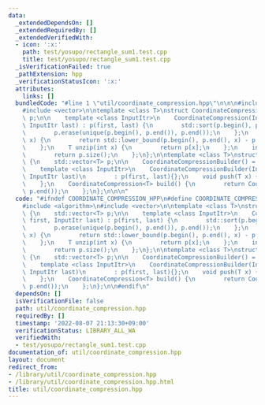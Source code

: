 ```yaml
---
data:
  _extendedDependsOn: []
  _extendedRequiredBy: []
  _extendedVerifiedWith:
  - icon: ':x:'
    path: test/yosupo/rectangle_sum1.test.cpp
    title: test/yosupo/rectangle_sum1.test.cpp
  _isVerificationFailed: true
  _pathExtension: hpp
  _verificationStatusIcon: ':x:'
  attributes:
    links: []
  bundledCode: "#line 1 \"util/coordinate_compression.hpp\"\n\n\n#include <algorithm>\n\
    #include <vector>\n\ntemplate <class T>\nstruct CoordinateCompression {\n    std::vector<T>\
    \ p;\n\n    template <class InputItr>\n    CoordinateCompression(InputItr first,\
    \ InputItr last) : p(first, last) {\n        std::sort(p.begin(), p.end());\n\
    \        p.erase(unique(p.begin(), p.end()), p.end());\n    };\n    int zip(T\
    \ x) {\n        return std::lower_bound(p.begin(), p.end(), x) - p.begin();\n\
    \    };\n    T unzip(int x) {\n        return p[x];\n    };\n    int size() {\n\
    \        return p.size();\n    };\n};\n\ntemplate <class T>\nstruct CoordinateCompressionBuilder\
    \ {\n    std::vector<T> p;\n\n    CoordinateCompressionBuilder() = default;\n\
    \    template <class InputItr>\n    CoordinateCompressionBuilder(InputItr first,\
    \ InputItr last)\n        : p(first, last){};\n    void push(T x) {\n        p.push_back(x);\n\
    \    };\n    CoordinateCompression<T> build() {\n        return CoordinateCompression<T>(p.begin(),\
    \ p.end());\n    };\n};\n\n\n"
  code: "#ifndef COORDINATE_COMPRESSION_HPP\n#define COORDINATE_COMPRESSION_HPP\n\
    #include <algorithm>\n#include <vector>\n\ntemplate <class T>\nstruct CoordinateCompression\
    \ {\n    std::vector<T> p;\n\n    template <class InputItr>\n    CoordinateCompression(InputItr\
    \ first, InputItr last) : p(first, last) {\n        std::sort(p.begin(), p.end());\n\
    \        p.erase(unique(p.begin(), p.end()), p.end());\n    };\n    int zip(T\
    \ x) {\n        return std::lower_bound(p.begin(), p.end(), x) - p.begin();\n\
    \    };\n    T unzip(int x) {\n        return p[x];\n    };\n    int size() {\n\
    \        return p.size();\n    };\n};\n\ntemplate <class T>\nstruct CoordinateCompressionBuilder\
    \ {\n    std::vector<T> p;\n\n    CoordinateCompressionBuilder() = default;\n\
    \    template <class InputItr>\n    CoordinateCompressionBuilder(InputItr first,\
    \ InputItr last)\n        : p(first, last){};\n    void push(T x) {\n        p.push_back(x);\n\
    \    };\n    CoordinateCompression<T> build() {\n        return CoordinateCompression<T>(p.begin(),\
    \ p.end());\n    };\n};\n\n#endif\n"
  dependsOn: []
  isVerificationFile: false
  path: util/coordinate_compression.hpp
  requiredBy: []
  timestamp: '2022-08-07 21:13:30+09:00'
  verificationStatus: LIBRARY_ALL_WA
  verifiedWith:
  - test/yosupo/rectangle_sum1.test.cpp
documentation_of: util/coordinate_compression.hpp
layout: document
redirect_from:
- /library/util/coordinate_compression.hpp
- /library/util/coordinate_compression.hpp.html
title: util/coordinate_compression.hpp
---
```

